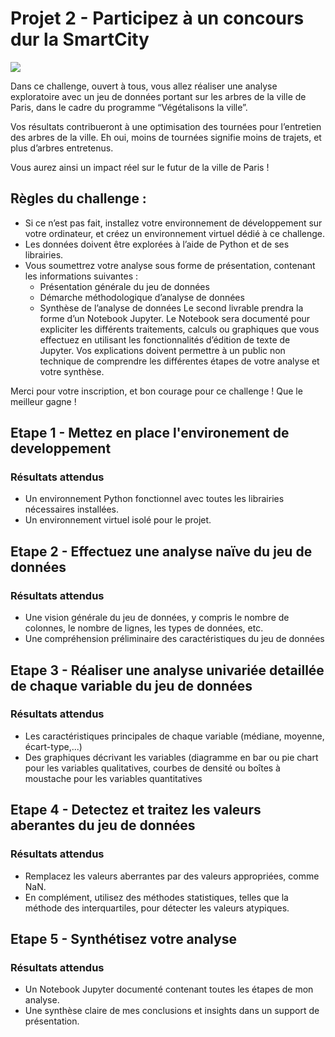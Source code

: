 # Projet 2 - Participez à un concours dur la SmartCity

![](https://media.istockphoto.com/id/914886754/fr/vectoriel/concept-de-ville-intelligente-technologies-de-lavenir.jpg?s=612x612&w=0&k=20&c=YHED5MJoiaNXUzCMzMEtCZlcGFaR5Dlp63PMuYwqFxU=)

Dans ce challenge, ouvert à tous, vous allez réaliser une analyse exploratoire avec un jeu de données portant sur les arbres de la ville de Paris, dans le cadre du programme “Végétalisons la ville”.

Vos résultats contribueront à une optimisation des tournées pour l’entretien des arbres de la ville. Eh oui, moins de tournées signifie moins de trajets, et plus d’arbres entretenus.

Vous aurez ainsi un impact réel sur le futur de la ville de Paris ! 

## Règles du challenge :

- Si ce n’est pas fait, installez votre environnement de développement sur votre ordinateur, et créez un environnement virtuel dédié à ce challenge.
- Les données doivent être explorées à l’aide de Python et de ses librairies. 
- Vous soumettrez votre analyse sous forme de présentation, contenant les informations suivantes :
    - Présentation générale du jeu de données
    - Démarche méthodologique d’analyse de données 
    - Synthèse de l’analyse de données
Le second livrable prendra la forme d’un Notebook Jupyter. Le Notebook sera documenté pour expliciter les différents traitements, calculs ou graphiques que vous effectuez en utilisant les fonctionnalités d’édition de texte de Jupyter. Vos explications doivent permettre à un public non technique de comprendre les différentes étapes de votre analyse et votre synthèse.
 

Merci pour votre inscription, et bon courage pour ce challenge ! Que le meilleur gagne !


## Etape 1 - Mettez en place l'environement de developpement 
### Résultats attendus
 - Un environnement Python fonctionnel avec toutes les librairies nécessaires installées.
 - Un environnement virtuel isolé pour le projet.

## Etape 2 - Effectuez une analyse naïve du jeu de données
### Résultats attendus
 - Une vision générale du jeu de données, y compris le nombre de colonnes, le nombre de lignes, les types de données, etc.
 - Une compréhension préliminaire des caractéristiques du jeu de données

## Etape 3 - Réaliser une analyse univariée detaillée de chaque variable du jeu de données
### Résultats attendus
 - Les caractéristiques principales de chaque variable (médiane, moyenne, écart-type,...)
 - Des graphiques décrivant les variables (diagramme en bar ou pie chart pour les variables qualitatives, courbes de densité ou boîtes à moustache pour les variables quantitatives

## Etape 4 - Detectez et traitez les valeurs aberantes du jeu de données
### Résultats attendus
 - Remplacez les valeurs aberrantes par des valeurs appropriées, comme NaN.
 - En complément, utilisez des méthodes statistiques, telles que la méthode des interquartiles, pour détecter les valeurs atypiques.

## Etape 5 - Synthétisez votre analyse
### Résultats attendus
 - Un Notebook Jupyter documenté contenant toutes les étapes de mon analyse.
 - Une synthèse claire de mes conclusions et insights dans un support de présentation.
